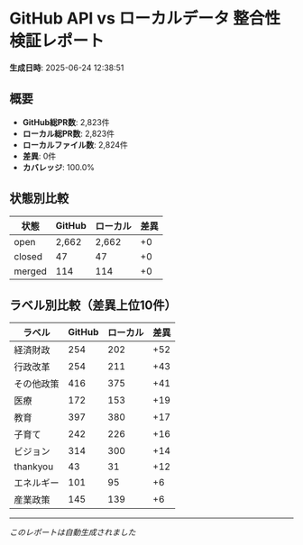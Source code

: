 # GitHub API vs ローカルデータ 整合性検証レポート

**生成日時**: 2025-06-24 12:38:51

## 概要

- **GitHub総PR数**: 2,823件
- **ローカル総PR数**: 2,823件
- **ローカルファイル数**: 2,824件
- **差異**: 0件
- **カバレッジ**: 100.0%

## 状態別比較

| 状態 | GitHub | ローカル | 差異 |
|------|--------|----------|------|
| open | 2,662 | 2,662 | +0 |
| closed | 47 | 47 | +0 |
| merged | 114 | 114 | +0 |

## ラベル別比較（差異上位10件）

| ラベル | GitHub | ローカル | 差異 |
|--------|--------|----------|------|
| 経済財政 | 254 | 202 | +52 |
| 行政改革 | 254 | 211 | +43 |
| その他政策 | 416 | 375 | +41 |
| 医療 | 172 | 153 | +19 |
| 教育 | 397 | 380 | +17 |
| 子育て | 242 | 226 | +16 |
| ビジョン | 314 | 300 | +14 |
| thankyou | 43 | 31 | +12 |
| エネルギー | 101 | 95 | +6 |
| 産業政策 | 145 | 139 | +6 |

---
*このレポートは自動生成されました*